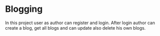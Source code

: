 # Blogging
In this project user as author can register and login. After login author can create a blog, get all blogs and can update also delete his own blogs.
